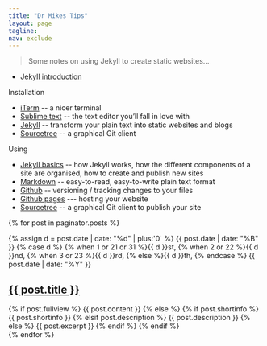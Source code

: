 ```yaml
---
title: "Dr Mikes Tips"
layout: page
tagline:
nav: exclude
---
```


>Some notes on using Jekyll to create static websites...

* [Jekyll introduction](pages/jekyllintro/)

Installation

* [iTerm](pages/iterm/) -- a nicer terminal
* [Sublime text](/pages/sublime/) -- the text editor you’ll fall in love with
* [Jekyll](/pages/jekyllinstall/) -- transform your plain text into static websites and blogs
* [Sourcetree](/pages/sourcetree/) -- a graphical Git client

Using

* [Jekyll basics](/pages/jekyllbasics/) -- how Jekyll works, how the different components of a site are organised, how to create and publish new sites
* [Markdown](/pages/markdown/) -- easy-to-read, easy-to-write plain text format
* [Github](/pages/github/) -- versioning / tracking changes to your files
* [Github pages](/pages/githubpages/) --- hosting your website
* [Sourcetree](/pages/sourcetree/) -- a graphical Git client to publish your site



{% for post in paginator.posts %}

<article class="home">

  <span class="post-date">
    {% assign d = post.date | date: "%d" | plus:'0' %}
    {{ post.date | date: "%B" }}
    {% case d %}
    {% when 1 or 21 or 31 %}{{ d }}st,
    {% when 2 or 22 %}{{ d }}nd,
    {% when 3 or 23 %}{{ d }}rd,
    {% else %}{{ d }}th,
    {% endcase %}
    {{ post.date | date: "%Y" }}
  </span>

  <h2>
    <a href="{{ site.BASE_PATH }}{{ post.url }}">{{ post.title }}</a>
  </h2>

  <div>
    {% if post.fullview %}
    {{ post.content }}
    {% else %}
    {% if post.shortinfo %}
    {{ post.shortinfo }}
    {% elsif post.description %}
    {{ post.description }}
    {% else %}
    {{ post.excerpt }}
    {% endif %}
    {% endif %}
  </div>

</article>
{% endfor %}


<!--
<hr/>
<ul class="pager"> 

  {% if paginator.previous_page %}
  <li class="previous">
    {% if paginator.previous_page == 1 %}
    <a href="{{ site.BASE_PATH }}/">&larr; Newer</a>
    {% else %}
    <a href="{{ site.BASE_PATH }}/{{ site.paginate_path | replace: ':num', paginator.previous_page }}">&larr; Newer</a>
    {% endif %}
  </li>
  {% else %}
  <li class="previous disabled">
    <a>&larr; Newer</a>
  </li>
  {% endif %}
  
  <li>
    <span class="page_number">Page: {{ paginator.page }} of {{ paginator.total_pages }}</span>
  </li>

  {% if paginator.next_page %}
  <li class="next">
    <a href="{{ site.BASE_PATH }}/{{ site.paginate_path | replace: ':num', paginator.next_page }}">Older &rarr;</a>
  </li>
  {% else %}
  <li class="next disabled">
    <a>Older &rarr;</a>        
  </li>
  {% endif %}

</ul>
-->